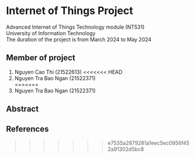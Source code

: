 # Internet of Things Project
Advanced Internet of Things Technology module (NT531)  
University of Information Technology  
The duration of the project is from March 2024 to May 2024
## Member of project
1. Nguyen Cao Thi (21522613)
<<<<<<< HEAD
2. Nguyen Tra Bao Ngan (21522371)  
=======
2. Nguyen Tra Bao Ngan (21522371)

## Abstract

## References
>>>>>>> e7535a2879281a1eec5ec0956f452a91302d5bc8
